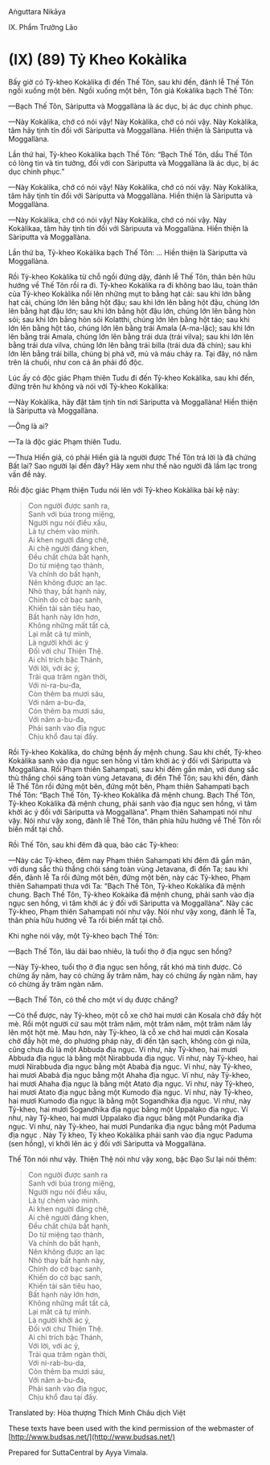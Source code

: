  

Aṅguttara Nikāya

IX. Phẩm Trưởng Lão

# (IX) (89) Tỷ Kheo Kokàlika

Bấy giờ có Tỷ-kheo Kokàlika đi đến Thế Tôn, sau khi đến, đảnh lễ Thế Tôn ngồi xuống một bên. Ngồi xuống một bên, Tôn giả Kokàlika bạch Thế Tôn:

—Bạch Thế Tôn, Sàriputta và Moggallàna là ác dục, bị ác dục chinh phục.

—Này Kokàlika, chớ có nói vậy! Này Kokàlika, chớ có nói vậy. Này Kokàlika, tâm hãy tịnh tín đối với Sàriputta và Moggallàna. Hiền thiện là Sàriputta và Moggallàna.

Lần thứ hai, Tỷ-kheo Kokàlika bạch Thế Tôn: “Bạch Thế Tôn, dầu Thế Tôn có lòng tin và tin tưởng, đối với con Sàriputta và Moggallàna là ác dục, bị ác dục chinh phục.”

—Này Kokàlika, chớ có nói vậy! Này Kokàlika, chớ có nói vậy. Này Kokàlika, tâm hãy tịnh tín đối với Sàriputta và Moggallàna. Hiền thiện là Sàriputta và Moggallàna.

—Này Kokàlika, chớ có nói vậy! Này Kokàlika, chớ có nói vậy. Này Kokàlikaa, tâm hãy tịnh tín đối với Sàripuuta và Moggallàna. Hiền thiện là Sàriputta và Moggallàna.

Lần thứ ba, Tỷ-kheo Kokàlika bạch Thế Tôn: ... Hiền thiện là Sàriputta và Moggallàna.

Rồi Tỷ-kheo Kokàlika từ chỗ ngồi đứng dậy, đảnh lễ Thế Tôn, thân bên hữu hướng về Thế Tôn rồi ra đi. Tỷ-kheo Kokàlika ra đi không bao lâu, toàn thân của Tỷ-kheo Kokàlika nổi lên những mụt to bằng hạt cải: sau khi lớn bằng hạt cải, chúng lớn lên bằng hột đậu; sau khi lớn lên bằng hột đậu, chúng lớn lên bằng hạt đậu lớn; sau khi lớn bằng hột đậu lớn, chúng lớn lên bằng hòn sỏi; sau khi lớn bằng hòn sỏi Kolatthi, chúng lớn lên bằng hột táo; sau khi lớn lên bằng hột táo, chúng lớn lên bằng trái Amala (A-ma-lặc); sau khi lớn lên bằng trái Amala, chúng lớn lên bằng trái dưa (trái vilva); sau khi lớn lên bằng trái dưa vilva, chúng lớn lên bằng trái billa (trái dưa đã chín); sau khi lớn lên bằng trái billa, chúng bị phá vỡ, mủ và máu chảy ra. Tại đây, nó nằm trên lá chuối, như con cá ăn phải đồ độc.

Lúc ấy có độc giác Phạm thiên Tudu đi đến Tỷ-kheo Kokàlika, sau khi đến, đứng trên hư không và nói với Tỷ-kheo Kokàlika:

—Này Kokàlika, hãy đặt tâm tịnh tín nơi Sàriputta và Moggallàna! Hiền thiện là Sàriputta và Moggallàna.

—Ông là ai?

—Ta là độc giác Phạm thiên Tudu.

—Thưa Hiền giả, có phải Hiền giả là người được Thế Tôn trả lời là đã chứng Bất lai? Sao người lại đến đây? Hãy xem như thế nào người đã lầm lạc trong vấn đề này.

Rồi độc giác Phạm thiện Tudu nói lên với Tỷ-kheo Kokàlika bài kệ này:

> Con người được sanh ra,  
> Sanh với búa trong miệng,  
> Người ngu nói điều xấu,  
> Là tự chém vào mình.  
> Ai khen người đáng chê,  
> Ai chê người đáng khen,  
> Ðều chất chứa bất hạnh,  
> Do từ miệng tạo thành,  
> Và chính do bất hạnh,  
> Nên không được an lạc.  
> Nhỏ thay, bất hạnh này,  
> Chính do cờ bạc sanh,  
> Khiến tài sản tiêu hao,  
> Bất hạnh này lớn hơn,  
> Không những mất tất cả,  
> Lại mất cả tự mình,  
> Là người khởi ác ý  
> Ðối với chư Thiện Thệ.  
> Ai chỉ trích bậc Thánh,  
> Với lời, với ác ý,  
> Trải qua trăm ngàn thời,  
> Với ni-ra-bu-đa,  
> Còn thêm ba mươi sáu,  
> Với năm a-bu-đa,  
> Còn thêm ba mươi sáu,  
> Với năm a-bu-đa,  
> Phải sanh vào địa ngục  
> Chịu khổ đau tại đấy.

Rồi Tỷ-kheo Kokàlika, do chứng bệnh ấy mệnh chung. Sau khi chết, Tỷ-kheo Kokàlika sanh vào địa ngục sen hồng vì tâm khởi ác ý đối với Sàriputta và Moggallàna. Rồi Phạm thiên Sahampati, sau khi đêm gần mãn, với dung sắc thù thắng chói sáng toàn vùng Jetavana, đi đến Thế Tôn; sau khi đến, đảnh lễ Thế Tôn rồi đứng một bên, đứng một bên, Phạm thiên Sahampati bạch Thế Tôn: “Bạch Thế Tôn, Tỷ-kheo Kokàlika đã mệnh chung. Bạch Thế Tôn, Tỷ-kheo Kokàlika đã mệnh chung, phải sanh vào địa ngục sen hồng, vì tâm khởi ác ý đối với Sàriputta và Moggallàna”. Phạm thiên Sahampati nói như vậy. Nói như vậy xong, đảnh lễ Thế Tôn, thân phía hữu hướng về Thế Tôn rồi biến mất tại chỗ.

Rồi Thế Tôn, sau khi đêm đã qua, bảo các Tỷ-kheo:

—Này các Tỷ-kheo, đêm nay Phạm thiên Sahampati khi đêm đã gần mãn, với dung sắc thù thắng chói sáng toàn vùng Jetavana, đi đến Ta; sau khi đến, đảnh lễ Ta rồi đứng một bên, đứng một bên, này các Tỷ-kheo, Phạm thiên Sahampati thưa với Ta: “Bạch Thế Tôn, Tỷ-kheo Kokàlika đã mệnh chung. Bạch Thế Tôn, Tỷ-kheo Kokàika đã mệnh chung, phải sanh vào địa ngục sen hồng, vì tâm khởi ác ý đối với Sàriputta và Moggallàna”. Này các Tỷ-kheo, Phạm thiên Sahampati nói như vậy. Nói như vậy xong, đảnh lễ Ta, thân phía hữu hướng về Ta rồi biến mất tại chỗ.

Khi nghe nói vậy, một Tỷ-kheo bạch Thế Tôn:

—Bạch Thế Tôn, lâu dài bao nhiêu, là tuổi thọ ở địa ngục sen hồng?

—Này Tỷ-kheo, tuổi thọ ở địa ngục sen hồng, rất khó mà tính được. Có chừng ấy năm, hay có chừng ấy trăm năm, hay có chừng ấy ngàn năm, hay có chừng ấy trăm ngàn năm.

—Bạch Thế Tôn, có thể cho một ví dụ được chăng?

—Có thể được, này Tỷ-kheo, một cỗ xe chở hai mươi cân Kosala chở đầy hột mè. Rồi một người cứ sau một trăm năm, một trăm năm, một trăm năm lấy lên một hột mè. Mau hơn, này Tỷ-kheo, là cỗ xe chở hai mươi cân Kosala chở đầy hột mè, do phương pháp này, đi đến tận sạch, không còn gì nữa, cũng chưa đủ là một Abbuda địa ngục. Ví như, này Tỷ-kheo, hai mươi Abbuda địa ngục là bằng một Nirabbuda địa ngục. Ví như, này Tỷ-kheo, hai mươi Nirabbuda địa ngục bằng một Ababà địa ngục. Ví như, này Tỷ-kheo, hai mươi Ababà địa ngục bằng một Ahaha địa ngục. Ví như, này Tỷ-kheo, hai mươi Ahaha địa ngục là bằng một Atato địa ngục. Ví như, này Tỷ-kheo, hai mươi Atato địa ngục bằng một Kumodo địa ngục. Ví như, này Tỷ-kheo, hai mươi Kumodo địa ngục là bằng một Sogandhika địa ngục. Ví như, này Tỷ-kheo, hai mươi Sogandhika địa ngục bằng một Uppalako địa ngục. Ví như, này Tỷ-kheo, hai mươi Uppalako địa ngục bằng một Pundarika địa ngục. Ví như, này Tỷ-kheo, hai mươi Pundarika địa ngục bằng một Paduma địa ngục . Này Tỷ kheo, Tỷ kheo Kokàlika phải sanh vào địa ngục Paduma (sen hồng), vì khởi lên ác ý đối với Sàriputta và Moggallàna.

Thế Tôn nói như vậy. Thiện Thệ nói như vậy xong, bậc Đạo Sư lại nói thêm:

> Con người được sanh ra  
> Sanh với búa trong miệng,  
> Người ngu nói điều xấu,  
> Là tự chém vào mình.  
> Ai khen người đáng chê,  
> Ai chê người đáng khen,  
> Ðều chất chứa bất hạnh,  
> Do từ miệng tạo thành,  
> Và chính do bất hạnh,  
> Nên không được an lạc  
> Nhỏ thay bất hạnh này,  
> Chính do cờ bạc sanh,  
> Khiến do cờ bạc sanh,  
> Khiến tài sản tiêu hao,  
> Bất hạnh này lớn hơn,  
> Không những mất tất cả,  
> Lại mất cả tự mình.  
> Là người khởi ác ý,  
> Ðối với chư Thiện Thệ.  
> Ai chỉ trích bậc Thánh,  
> Với lời, với ác ý,  
> Trải qua trăm ngàn thời,  
> Với ni-rab-bu-da,  
> Còn thêm ba mươi sáu,  
> Với năm a-bu-đa,  
> Phải sanh vào địa ngục,  
> Chịu khổ đau tại đấy.

Translated by: Hòa thượng Thích Minh Châu dịch Việt

These texts have been used with the kind permission of the webmaster of [http://www.budsas.net/](http://www.budsas.net/)

Prepared for SuttaCentral by Ayya Vimala.